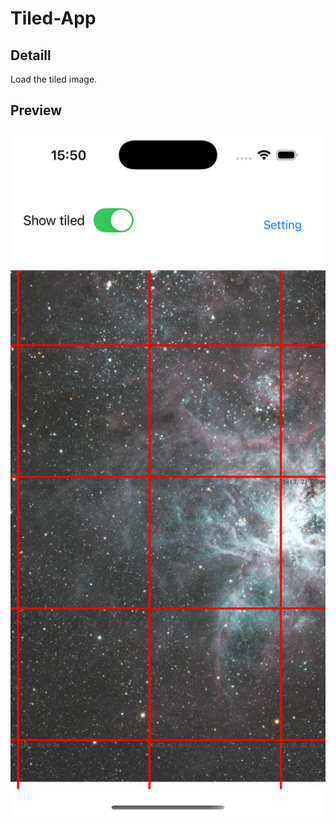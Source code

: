# Tiled-App

## Detaill
Load the tiled image.

## Preview

<img src="image/demo.png" alt="Demo Image" width="800">